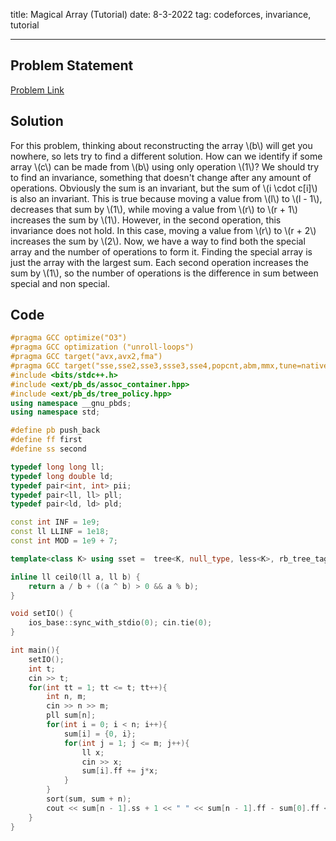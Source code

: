 title: Magical Array (Tutorial)
date: 8-3-2022
tag: codeforces, invariance, tutorial

---

## Problem Statement

[Problem Link](https://codeforces.com/contest/1704/problem/D)

## Solution

For this problem, thinking about reconstructing the array \\(b\\) will get you nowhere, so lets try to find a different solution. How can we identify if some array \\(c\\) can be made from \\(b\\) using only operation \\(1\\)? We should try to find an invariance, something that doesn't change after any amount of operations. Obviously the sum is an invariant, but the sum of \\(i \\cdot c[i]\\) is also an invariant. This is true because moving a value from \\(l\\) to \\(l - 1\\), decreases that sum by \\(1\\), while moving a value from \\(r\\) to \\(r + 1\\) increases the sum by \\(1\\). However, in the second operation, this invariance does not hold. In this case, moving a value from \\(r\\) to \\(r + 2\\) increases the sum by \\(2\\). Now, we have a way to find both the special array and the number of operations to form it. Finding the special array is just the array with the largest sum. Each second operation increases the sum by \\(1\\), so the number of operations is the difference in sum between special and non special.

## Code

```c++
#pragma GCC optimize("O3")
#pragma GCC optimization ("unroll-loops")
#pragma GCC target("avx,avx2,fma")
#pragma GCC target("sse,sse2,sse3,ssse3,sse4,popcnt,abm,mmx,tune=native")
#include <bits/stdc++.h>
#include <ext/pb_ds/assoc_container.hpp>
#include <ext/pb_ds/tree_policy.hpp>
using namespace __gnu_pbds;
using namespace std;

#define pb push_back
#define ff first
#define ss second

typedef long long ll;
typedef long double ld;
typedef pair<int, int> pii;
typedef pair<ll, ll> pll;
typedef pair<ld, ld> pld;

const int INF = 1e9;
const ll LLINF = 1e18;
const int MOD = 1e9 + 7;

template<class K> using sset =  tree<K, null_type, less<K>, rb_tree_tag, tree_order_statistics_node_update>;

inline ll ceil0(ll a, ll b) {
    return a / b + ((a ^ b) > 0 && a % b);
}

void setIO() {
    ios_base::sync_with_stdio(0); cin.tie(0);
}

int main(){
    setIO();
    int t;
    cin >> t;
    for(int tt = 1; tt <= t; tt++){
        int n, m;
        cin >> n >> m;
        pll sum[n];
        for(int i = 0; i < n; i++){
            sum[i] = {0, i};
            for(int j = 1; j <= m; j++){
                ll x;
                cin >> x;
                sum[i].ff += j*x;
            }
        }
        sort(sum, sum + n);
        cout << sum[n - 1].ss + 1 << " " << sum[n - 1].ff - sum[0].ff << "\n";
    }
}
```
